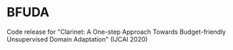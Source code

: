 # BFUDA
Code release for "Clarinet: A One-step Approach Towards Budget-friendly Unsupervised Domain Adaptation" (IJCAI 2020)
